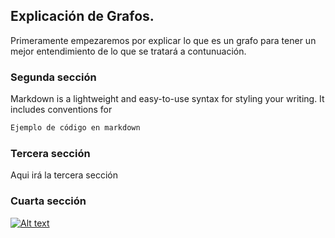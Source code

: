 ## Explicación de Grafos.

Primeramente empezaremos por explicar lo que es un grafo para tener un mejor entendimiento de lo que se tratará a contunuación.



### Segunda sección

Markdown is a lightweight and easy-to-use syntax for styling your writing. It includes conventions for

```markdown
Ejemplo de código en markdown

```



### Tercera sección
Aqui irá la tercera sección


### Cuarta sección
[![Alt text](https://img.youtube.com/vi/DrEwZYkadSs/0.jpg)](https://www.youtube.com/watch?v=DrEwZYkadSs)
